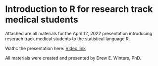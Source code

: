 # Introduction to R for research track medical students

Attached are all materials for the April 12, 2022 presentation introducing reserach track medical students to the statistical language R.

Wathc the presentation here: [Video link](https://youtu.be/7UHizRQ0Ep0)

All materials were created and presented by Drew E. Winters, PhD. 

